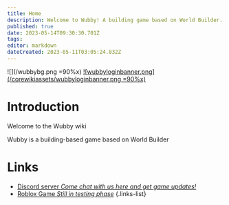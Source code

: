 ```yaml
---
title: Home
description: Welcome to Wubby! A building game based on World Builder.
published: true
date: 2023-05-14T09:30:30.701Z
tags: 
editor: markdown
dateCreated: 2023-05-11T03:05:24.832Z
---
```


![](/wubbybg.png =90%x)
[![wubbyloginbanner.png](/corewikiassets/wubbyloginbanner.png =90%x)](https://wubby.choke.dev/a)
# Introduction

Welcome to the Wubby wiki

Wubby is a building-based game based on World Builder

# Links
- [Discord server *Come chat with us here and get game updates!*](https://discord.gg/YHtthk2dYX)
- [Roblox Game *Still in testing phase*](https://www.roblox.com/games/12519560096/Wubby)
{.links-list}